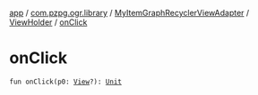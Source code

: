 [app](../../../index.md) / [com.pzpg.ogr.library](../../index.md) / [MyItemGraphRecyclerViewAdapter](../index.md) / [ViewHolder](index.md) / [onClick](./on-click.md)

# onClick

`fun onClick(p0: `[`View`](https://developer.android.com/reference/android/view/View.html)`?): `[`Unit`](https://kotlinlang.org/api/latest/jvm/stdlib/kotlin/-unit/index.html)
